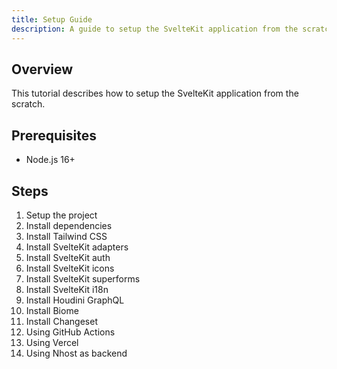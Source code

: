 ```yaml
---
title: Setup Guide
description: A guide to setup the SvelteKit application from the scratch.
---
```


## Overview

This tutorial describes how to setup the SvelteKit application from the scratch.

## Prerequisites

- Node.js 16+

## Steps

1. Setup the project
2. Install dependencies
3. Install Tailwind CSS
4. Install SvelteKit adapters
5. Install SvelteKit auth
6. Install SvelteKit icons
7. Install SvelteKit superforms
8. Install SvelteKit i18n
9. Install Houdini GraphQL
10. Install Biome
11. Install Changeset
12. Using GitHub Actions
13. Using Vercel
14. Using Nhost as backend
